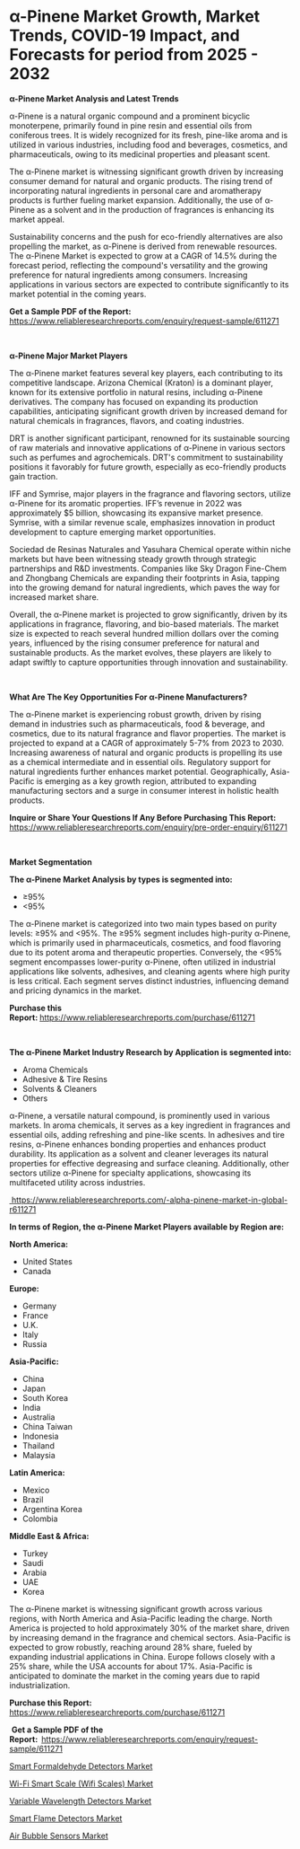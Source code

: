 <p><h1>α-Pinene Market Growth, Market Trends, COVID-19 Impact, and Forecasts for period from 2025 - 2032</h1></p><p><strong>α-Pinene Market Analysis and Latest Trends</strong></p>
<p><p>α-Pinene is a natural organic compound and a prominent bicyclic monoterpene, primarily found in pine resin and essential oils from coniferous trees. It is widely recognized for its fresh, pine-like aroma and is utilized in various industries, including food and beverages, cosmetics, and pharmaceuticals, owing to its medicinal properties and pleasant scent.</p><p>The α-Pinene market is witnessing significant growth driven by increasing consumer demand for natural and organic products. The rising trend of incorporating natural ingredients in personal care and aromatherapy products is further fueling market expansion. Additionally, the use of α-Pinene as a solvent and in the production of fragrances is enhancing its market appeal. </p><p>Sustainability concerns and the push for eco-friendly alternatives are also propelling the market, as α-Pinene is derived from renewable resources. The α-Pinene Market is expected to grow at a CAGR of 14.5% during the forecast period, reflecting the compound's versatility and the growing preference for natural ingredients among consumers. Increasing applications in various sectors are expected to contribute significantly to its market potential in the coming years.</p></p>
<p><strong>Get a Sample PDF of the Report:&nbsp;</strong> <a href="https://www.reliableresearchreports.com/enquiry/request-sample/611271?utm_campaign=37&utm_medium=2&utm_source=Github&utm_content=ia&utm_term=23032025&utm_id=a-pinene">https://www.reliableresearchreports.com/enquiry/request-sample/611271</a></p>
<p>&nbsp;</p>
<p><strong>α-Pinene Major Market Players</strong></p>
<p><p>The α-Pinene market features several key players, each contributing to its competitive landscape. Arizona Chemical (Kraton) is a dominant player, known for its extensive portfolio in natural resins, including α-Pinene derivatives. The company has focused on expanding its production capabilities, anticipating significant growth driven by increased demand for natural chemicals in fragrances, flavors, and coating industries.</p><p>DRT is another significant participant, renowned for its sustainable sourcing of raw materials and innovative applications of α-Pinene in various sectors such as perfumes and agrochemicals. DRT's commitment to sustainability positions it favorably for future growth, especially as eco-friendly products gain traction.</p><p>IFF and Symrise, major players in the fragrance and flavoring sectors, utilize α-Pinene for its aromatic properties. IFF’s revenue in 2022 was approximately $5 billion, showcasing its expansive market presence. Symrise, with a similar revenue scale, emphasizes innovation in product development to capture emerging market opportunities.</p><p>Sociedad de Resinas Naturales and Yasuhara Chemical operate within niche markets but have been witnessing steady growth through strategic partnerships and R&D investments. Companies like Sky Dragon Fine-Chem and Zhongbang Chemicals are expanding their footprints in Asia, tapping into the growing demand for natural ingredients, which paves the way for increased market share.</p><p>Overall, the α-Pinene market is projected to grow significantly, driven by its applications in fragrance, flavoring, and bio-based materials. The market size is expected to reach several hundred million dollars over the coming years, influenced by the rising consumer preference for natural and sustainable products. As the market evolves, these players are likely to adapt swiftly to capture opportunities through innovation and sustainability.</p></p>
<p>&nbsp;</p>
<p><strong>What Are The Key Opportunities For α-Pinene Manufacturers?</strong></p>
<p><p>The α-Pinene market is experiencing robust growth, driven by rising demand in industries such as pharmaceuticals, food & beverage, and cosmetics, due to its natural fragrance and flavor properties. The market is projected to expand at a CAGR of approximately 5-7% from 2023 to 2030. Increasing awareness of natural and organic products is propelling its use as a chemical intermediate and in essential oils. Regulatory support for natural ingredients further enhances market potential. Geographically, Asia-Pacific is emerging as a key growth region, attributed to expanding manufacturing sectors and a surge in consumer interest in holistic health products.</p></p>
<p><strong>Inquire or Share Your Questions If Any Before Purchasing This Report:</strong> <a href="https://www.reliableresearchreports.com/enquiry/pre-order-enquiry/611271?utm_campaign=37&utm_medium=2&utm_source=Github&utm_content=ia&utm_term=23032025&utm_id=a-pinene">https://www.reliableresearchreports.com/enquiry/pre-order-enquiry/611271</a></p>
<p>&nbsp;</p>
<p><strong>Market Segmentation</strong></p>
<p><strong>The α-Pinene Market Analysis by types is segmented into:</strong></p>
<p><ul><li>≥95%</li><li><95%</li></ul></p>
<p><p>The α-Pinene market is categorized into two main types based on purity levels: ≥95% and <95%. The ≥95% segment includes high-purity α-Pinene, which is primarily used in pharmaceuticals, cosmetics, and food flavoring due to its potent aroma and therapeutic properties. Conversely, the <95% segment encompasses lower-purity α-Pinene, often utilized in industrial applications like solvents, adhesives, and cleaning agents where high purity is less critical. Each segment serves distinct industries, influencing demand and pricing dynamics in the market.</p></p>
<p><strong>Purchase this Report:&nbsp;</strong><a href="https://www.reliableresearchreports.com/purchase/611271?utm_campaign=37&utm_medium=2&utm_source=Github&utm_content=ia&utm_term=23032025&utm_id=a-pinene">https://www.reliableresearchreports.com/purchase/611271</a></p>
<p>&nbsp;</p>
<p><strong>The α-Pinene Market Industry Research by Application is segmented into:</strong></p>
<p><ul><li>Aroma Chemicals</li><li>Adhesive & Tire Resins</li><li>Solvents & Cleaners</li><li>Others</li></ul></p>
<p><p>α-Pinene, a versatile natural compound, is prominently used in various markets. In aroma chemicals, it serves as a key ingredient in fragrances and essential oils, adding refreshing and pine-like scents. In adhesives and tire resins, α-Pinene enhances bonding properties and enhances product durability. Its application as a solvent and cleaner leverages its natural properties for effective degreasing and surface cleaning. Additionally, other sectors utilize α-Pinene for specialty applications, showcasing its multifaceted utility across industries.</p></p>
<p><a href="https://www.reliableresearchreports.com/-alpha-pinene-market-in-global-r611271?utm_campaign=37&utm_medium=2&utm_source=Github&utm_content=ia&utm_term=23032025&utm_id=a-pinene">&nbsp;https://www.reliableresearchreports.com/-alpha-pinene-market-in-global-r611271</a></p>
<p><strong>In terms of Region, the α-Pinene Market Players available by Region are:</strong></p>
<p>
    <p> <strong> North America: </strong>
        <ul>
            <li>United States</li>
            <li>Canada</li>
        </ul>
        </p> 
    <p> <strong> Europe: </strong>
        <ul>
            <li>Germany</li>
            <li>France</li>
            <li>U.K.</li>
            <li>Italy</li>
            <li>Russia</li>
        </ul>
        </p> 
    <p> <strong> Asia-Pacific: </strong>
        <ul>
            <li>China</li>
            <li>Japan</li>
            <li>South Korea</li>
            <li>India</li>
            <li>Australia</li>
            <li>China Taiwan</li>
            <li>Indonesia</li>
            <li>Thailand</li>
            <li>Malaysia</li>
        </ul>
        </p> 
    <p> <strong> Latin America: </strong>
        <ul>
            <li>Mexico</li>
            <li>Brazil</li>
            <li>Argentina Korea</li>
            <li>Colombia</li>
        </ul>
        </p> 
    <p> <strong> Middle East & Africa: </strong>
        <ul>
            <li>Turkey</li>
            <li>Saudi</li>
            <li>Arabia</li>
            <li>UAE</li>
            <li>Korea</li>
        </ul>
    </p>
    </p>
<p><p>The α-Pinene market is witnessing significant growth across various regions, with North America and Asia-Pacific leading the charge. North America is projected to hold approximately 30% of the market share, driven by increasing demand in the fragrance and chemical sectors. Asia-Pacific is expected to grow robustly, reaching around 28% share, fueled by expanding industrial applications in China. Europe follows closely with a 25% share, while the USA accounts for about 17%. Asia-Pacific is anticipated to dominate the market in the coming years due to rapid industrialization.</p></p>
<p><strong>Purchase this Report: </strong><a href="https://www.reliableresearchreports.com/purchase/611271?utm_campaign=37&utm_medium=2&utm_source=Github&utm_content=ia&utm_term=23032025&utm_id=a-pinene">https://www.reliableresearchreports.com/purchase/611271</a></p>
<p>&nbsp;<strong>Get a Sample PDF of the Report:&nbsp;&nbsp;</strong><a href="https://www.reliableresearchreports.com/enquiry/request-sample/611271?utm_campaign=37&utm_medium=2&utm_source=Github&utm_content=ia&utm_term=23032025&utm_id=a-pinene">https://www.reliableresearchreports.com/enquiry/request-sample/611271</a></p>
<p><strong></strong></p>
<p><p><a href="https://github.com/molayrabeta/Market-Research-Report-List-1/blob/main/smart-formaldehyde-detectors-market.md?utm_campaign=37&utm_medium=2&utm_source=Github&utm_content=ia&utm_term=23032025&utm_id=a-pinene">Smart Formaldehyde Detectors Market</a></p><p><a href="https://github.com/rembaentin6f/Market-Research-Report-List-1/blob/main/wi-fi-smart-scale-wifi-scales-market.md?utm_campaign=37&utm_medium=2&utm_source=Github&utm_content=ia&utm_term=23032025&utm_id=a-pinene">Wi-Fi Smart Scale (Wifi Scales) Market</a></p><p><a href="https://github.com/dukawashviro/Market-Research-Report-List-1/blob/main/variable-wavelength-detectors-market.md?utm_campaign=37&utm_medium=2&utm_source=Github&utm_content=ia&utm_term=23032025&utm_id=a-pinene">Variable Wavelength Detectors Market</a></p><p><a href="https://github.com/koopalujale2/Market-Research-Report-List-1/blob/main/smart-flame-detectors-market.md?utm_campaign=37&utm_medium=2&utm_source=Github&utm_content=ia&utm_term=23032025&utm_id=a-pinene">Smart Flame Detectors Market</a></p><p><a href="https://github.com/tineamonaya/Market-Research-Report-List-1/blob/main/air-bubble-sensors-market.md?utm_campaign=37&utm_medium=2&utm_source=Github&utm_content=ia&utm_term=23032025&utm_id=a-pinene">Air Bubble Sensors Market</a></p></p>